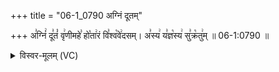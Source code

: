 +++
title = "06-1_0790 अग्निं दूतम्"

+++
अ꣣ग्निं꣢ दू꣣तं꣡ वृ꣢णीमहे꣣ हो꣡ता꣢रं वि꣣श्व꣡वे꣢दसम्। अ꣣स्य꣢ य꣣ज्ञ꣡स्य꣢ सु꣣क्र꣡तु꣢म् ॥ 06-1:0790 ॥

<details><summary>विस्वर-मूलम् (VC)</summary>

अग्निं दूतं वृणीमहे होतारं विश्ववेदसम् । अस्य यज्ञस्य सुक्रतुम् ॥७९०॥
</details>
